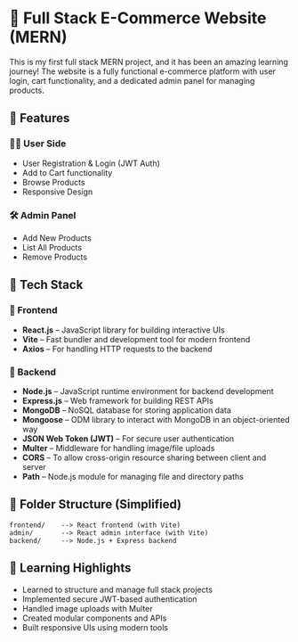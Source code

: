# 🛒 Full Stack E-Commerce Website (MERN)

This is my first full stack MERN project, and it has been an amazing learning journey! The website is a fully functional e-commerce platform with user login, cart functionality, and a dedicated admin panel for managing products.

## 🚀 Features

### 🧑‍💻 User Side

- User Registration & Login (JWT Auth)
- Add to Cart functionality
- Browse Products
- Responsive Design

### 🛠️ Admin Panel

- Add New Products
- List All Products
- Remove Products

## 🧰 Tech Stack

### 🔧 Frontend

- **React.js** – JavaScript library for building interactive UIs
- **Vite** – Fast bundler and development tool for modern frontend
- **Axios** – For handling HTTP requests to the backend

### 🔧 Backend

- **Node.js** – JavaScript runtime environment for backend development
- **Express.js** – Web framework for building REST APIs
- **MongoDB** – NoSQL database for storing application data
- **Mongoose** – ODM library to interact with MongoDB in an object-oriented way
- **JSON Web Token (JWT)** – For secure user authentication
- **Multer** – Middleware for handling image/file uploads
- **CORS** – To allow cross-origin resource sharing between client and server
- **Path** – Node.js module for managing file and directory paths

## 📁 Folder Structure (Simplified)

```
frontend/    --> React frontend (with Vite)
admin/       --> React admin interface (with Vite)
backend/     --> Node.js + Express backend
```

## 📌 Learning Highlights

- Learned to structure and manage full stack projects
- Implemented secure JWT-based authentication
- Handled image uploads with Multer
- Created modular components and APIs
- Built responsive UIs using modern tools


